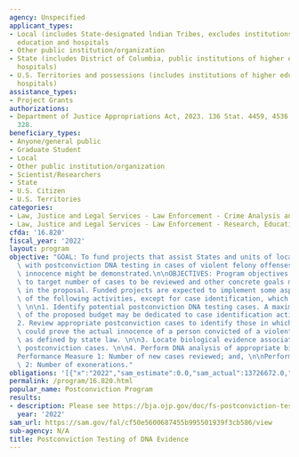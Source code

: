 ```yaml
---
agency: Unspecified
applicant_types:
- Local (includes State-designated lndian Tribes, excludes institutions of higher
  education and hospitals
- Other public institution/organization
- State (includes District of Columbia, public institutions of higher education and
  hospitals)
- U.S. Territories and possessions (includes institutions of higher education and
  hospitals)
assistance_types:
- Project Grants
authorizations:
- Department of Justice Appropriations Act, 2023. 136 Stat. 4459, 4536. Pub. L. 117,
  328.
beneficiary_types:
- Anyone/general public
- Graduate Student
- Local
- Other public institution/organization
- Scientist/Researchers
- State
- U.S. Citizen
- U.S. Territories
categories:
- Law, Justice and Legal Services - Law Enforcement - Crime Analysis and Data
- Law, Justice and Legal Services - Law Enforcement - Research, Education, Training
cfda: '16.820'
fiscal_year: '2022'
layout: program
objective: "GOAL: To fund projects that assist States and units of local government\
  \ with postconviction DNA testing in cases of violent felony offenses where actual\
  \ innocence might be demonstrated.\n\nOBJECTIVES: Program objectives with respect\
  \ to target number of cases to be reviewed and other concrete goals must be outlined\
  \ in the proposal. Funded projects are expected to implement some aspect of each\
  \ of the following activities, except for case identification, which is not mandatory:\
  \ \n\n1. Identify potential postconviction DNA testing cases. A maximum of 15 percent\
  \ of the proposed budget may be dedicated to case identification activities. \n\n\
  2. Review appropriate postconviction cases to identify those in which DNA testing\
  \ could prove the actual innocence of a person convicted of a violent felony offense\
  \ as defined by state law. \n\n3. Locate biological evidence associated with such\
  \ postconviction cases. \n\n4. Perform DNA analysis of appropriate biological evidence.\n\
  Performance Measure 1: Number of new cases reviewed; and, \n\nPerformance Measure\
  \ 2: Number of exonerations."
obligations: '[{"x":"2022","sam_estimate":0.0,"sam_actual":13726672.0,"usa_spending_actual":12490797.97},{"x":"2023","sam_estimate":15000000.0,"sam_actual":0.0,"usa_spending_actual":-115441.07},{"x":"2024","sam_estimate":12000000.0,"sam_actual":0.0,"usa_spending_actual":0.0}]'
permalink: /program/16.820.html
popular_name: Postconviction Program
results:
- description: Please see https://bja.ojp.gov/doc/fs-postconviction-testing-of-dna-evidence.pdf
  year: '2022'
sam_url: https://sam.gov/fal/cf50e5600687455b995501939f3cb586/view
sub-agency: N/A
title: Postconviction Testing of DNA Evidence
---
```

